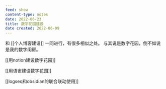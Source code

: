 ```yaml
---
feed: show
content-type: notes
date: 2022-06-23
title: 数字花园建设
date created: 2022-06-09
---
```

和 [[个人博客建设]] 一同进行，有很多相似之处。
与其说是数字花园，倒不如说是我的数字闺房。

[[用notion建设数字花园]]

[[用语雀建设数字花园]]

[[logseq和obsidian的联合联动使用]]
